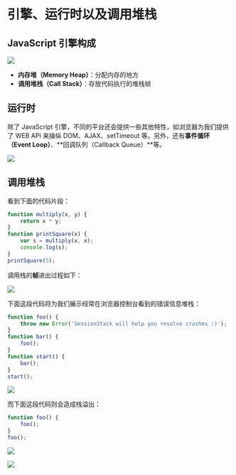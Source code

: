 # 引擎、运行时以及调用堆栈

## JavaScript 引擎构成

![](https://cdn-images-1.medium.com/max/800/1*OnH_DlbNAPvB9KLxUCyMsA.png)

- **内存堆（Memory Heap）**：分配内存的地方
- **调用堆栈（Call Stack）**：存放代码执行的堆栈帧

## 运行时

除了 JavaScript 引擎，不同的平台还会提供一些其他特性，如浏览器为我们提供了 WEB API 来操纵 DOM、AJAX、setTimeout 等。另外，还有**事件循环（Event Loop）**、**回调队列（Callback Queue）**等。

![](https://cdn-images-1.medium.com/max/1600/1*4lHHyfEhVB0LnQ3HlhSs8g.png)

## 调用堆栈

看到下面的代码片段：

```js
function multiply(x, y) {
    return x * y;
}
function printSquare(x) {
    var s = multiply(x, x);
    console.log(s);
}
printSquare(5);
```

 调用栈的**帧**进出过程如下：

![](https://cdn-images-1.medium.com/max/1600/1*Yp1KOt_UJ47HChmS9y7KXw.png)

下面这段代码将为我们展示经常在浏览器控制台看到的错误信息堆栈：

```js
function foo() {
    throw new Error('SessionStack will help you resolve crashes :)');
}
function bar() {
    foo();
}
function start() {
    bar();
}
start();
```

![](https://cdn-images-1.medium.com/max/1600/1*T-W_ihvl-9rG4dn18kP3Qw.png)

而下面这段代码则会造成栈溢出：

```js
function foo() {
    foo();
}
foo();
```

![](https://cdn-images-1.medium.com/max/1600/1*AycFMDy9tlDmNoc5LXd9-g.png)

![](https://cdn-images-1.medium.com/max/1600/1*e0nEd59RPKz9coyY8FX-uw.png)
